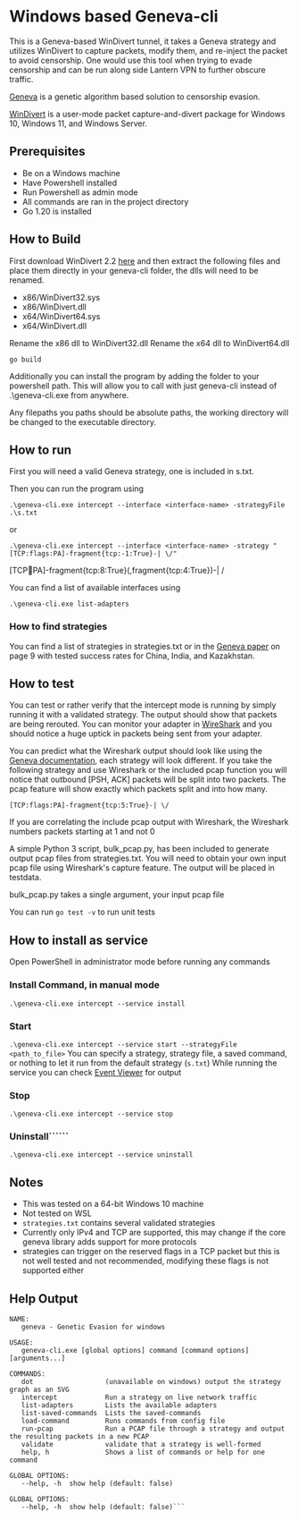 # Windows based Geneva-cli

This is a Geneva-based WinDivert tunnel, it takes a Geneva strategy and utilizes WinDivert to capture packets, modify them, and re-inject the packet to avoid censorship. One would use this tool when trying to evade censorship and can be run along side Lantern VPN to further obscure traffic.

[Geneva](https://geneva.cs.umd.edu/) is a genetic algorithm based solution to censorship evasion.

[WinDivert](https://www.reqrypt.org/windivert.html) is a user-mode packet capture-and-divert package for Windows 10, Windows 11, and Windows Server.

## Prerequisites

- Be on a Windows machine
- Have Powershell installed
- Run Powershell as admin mode
- All commands are ran in the project directory
- Go 1.20 is installed

## How to Build

First download WinDivert 2.2 [here](https://www.reqrypt.org/windivert.html) and then extract the following files and place them directly in your geneva-cli folder, the dlls will need to be renamed.
- x86/WinDivert32.sys
- x86/WinDivert.dll
- x64/WinDivert64.sys
- x64/WinDivert.dll

Rename the x86 dll to WinDivert32.dll
Rename the x64 dll to WinDivert64.dll

`go build`

Additionally you can install the program by adding the folder to your powershell path. 
This will allow you to call with just geneva-cli instead of .\geneva-cli.exe from anywhere. 

Any filepaths you paths should be absolute paths, the working directory will be changed to the executable directory.

## How to run
First you will need a valid Geneva strategy, one is included in s.txt.

Then you can run the program using

`.\geneva-cli.exe intercept --interface <interface-name> -strategyFile .\s.txt`

or

`.\geneva-cli.exe intercept --interface <interface-name> -strategy "[TCP:flags:PA]-fragment{tcp:-1:True}-| \/"`

[TCP:flags:PA]-fragment{tcp:8:True}(,fragment{tcp:4:True})-| \/


You can find a list of available interfaces using

`.\geneva-cli.exe list-adapters`

### How to find strategies
You can find a list of strategies in strategies.txt or in the [Geneva paper](http://geneva.cs.umd.edu/papers/geneva_ccs19.pdf) on page 9 with tested success rates for China, India, and Kazakhstan.

## How to test

You can test or rather verify that the intercept mode is running by simply running it with a validated strategy. The output should show that packets are being rerouted. You can monitor your adapter in [WireShark](https://www.Wireshark.org/) and you should notice a huge uptick in packets being sent from your adapter.

You can predict what the Wireshark output should look like using the [Geneva documentation](https://github.com/getlantern/geneva?tab=readme-ov-file#strategies-forests-and-action-trees), each strategy will look different. If you take the following strategy and use Wireshark or the included pcap function you will notice that outbound [PSH, ACK] packets will be split into two packets. The pcap feature will show exactly which packets split and into how many.

```[TCP:flags:PA]-fragment{tcp:5:True}-| \/```

If you are correlating the include pcap output with Wireshark, the Wireshark numbers packets starting at 1 and not 0

A simple Python 3 script, bulk_pcap.py, has been included to generate output pcap files from strategies.txt. You will need to obtain your own input pcap file using Wireshark's capture feature. The output will be placed in testdata.

bulk_pcap.py takes a single argument, your input pcap file

You can run `go test -v` to run unit tests

## How to install as service

Open PowerShell in administrator mode before running any commands

### Install Command, in manual mode

```.\geneva-cli.exe intercept --service install```

### Start

```.\geneva-cli.exe intercept --service start --strategyFile <path_to_file>```
You can specify a strategy, strategy file, a saved command, or nothing to let it run from the default strategy (`s.txt`)
While running the service you can check [Event Viewer](https://learn.microsoft.com/en-us/shows/inside/event-viewer) for output

### Stop

```.\geneva-cli.exe intercept --service stop```

### Uninstall``````

```.\geneva-cli.exe intercept --service uninstall```

## Notes

- This was tested on a 64-bit Windows 10 machine
- Not tested on WSL
- `strategies.txt` contains several validated strategies
- Currently only IPv4 and TCP are supported, this may change if the core geneva library adds support for more protocols
- strategies can trigger on the reserved flags in a TCP packet but this is not well tested and not recommended, modifying these flags is not supported either

## Help Output
```
NAME:
   geneva - Genetic Evasion for windows

USAGE:
   geneva-cli.exe [global options] command [command options] [arguments...]

COMMANDS:
   dot                  (unavailable on windows) output the strategy graph as an SVG
   intercept            Run a strategy on live network traffic
   list-adapters        Lists the available adapters
   list-saved-commands  Lists the saved-commands
   load-command         Runs commands from config file
   run-pcap             Run a PCAP file through a strategy and output the resulting packets in a new PCAP
   validate             validate that a strategy is well-formed
   help, h              Shows a list of commands or help for one command

GLOBAL OPTIONS:
   --help, -h  show help (default: false)

GLOBAL OPTIONS:
   --help, -h  show help (default: false)```